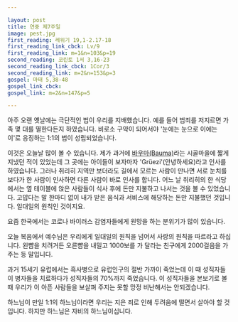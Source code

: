 ```yaml
---

layout: post
title: 연중 제7주일
image: pest.jpg
first_reading: 레위기 19,1-2.17-18 
first_reading_link_cbck: Lv/9
first_reading_link: m=1&n=103&p=19
second_reading: 코린토 1서 3,16-23
second_reading_link_cbck: 1Cor/3
second_reading_link: m=2&n=153&p=3
gospel: 마태 5,38-48
gospel_link_cbck: 
gospel_link: m=2&n=147&p=5

---
```


아주 오랜 옛날에는 극단적인 법이 우리를 지배했습니다. 예를 들어 범죄를 저지르면 가족 몇 대를 멸한다든지 하였습니다. 비로소 구약이 되어서야 '눈에는 눈으로 이에는 이'로 응징하는 1:1의 법이 성립되었습니다.

이것은 오늘날 많이 볼 수 있습니다. 제가 과거에 <a href="https://de.wikipedia.org/wiki/Bauma">바우마(Bauma)</a>라는 시골마을에 짧게 지냈던 적이 있었는데 그 곳에는 아이들이 보자마자 'Grüezi'(안녕하세요)라고 인사를 하였습니다. 그러나 취리히 지역만 보더라도 길에서 모르는 사람이 만나면 서로 눈치를 보다가 한 사람이 인사하면 다른 사람이 바로 인사를 합니다. 어느 날 취리히의 한 식당에서는 옆 테이블에 앉은 사람들이 식사 후에 돈만 지불하고 나서는 것을 볼 수 있었습니다. 고맙다는 말 한마디 없이 내가 받은 음식과 서비스에 해당하는 돈만 지불했던 것입니다. 일대일의 원칙인 것이지요.

요즘 한국에서는 코로나 바이러스 감염자들에게 원망을 하는 분위기가 많이 있습니다.

오늘 복음에서 예수님은 우리에게 일대일의 원칙을 넘어서 사랑의 원칙을 따르라고 하십니다. 왼뺨을 치려거든 오른뺨을 내밀고 1000보를 가 달라는 친구에게 2000걸음을 가주는 등 말입니다.

과거 15세기 유럽에서는 흑사병으로 유럽인구의 절반 가까이 죽었는데 이 때 성직자들이 병자들을 치료하다가 성직자들의 70%까지 죽었습니다. 이 성직자들을 본보기로 볼 때 우리가 이 아픈 사람들을 보살펴 주지는 못할 망정 비난해서는 안되겠습니다.

하느님이 만일 1:1의 하느님이라면 우리는 지은 죄로 인해 두려움에 떨면서 살아야 할 것입니다. 하지만 하느님은 자비의 하느님이십니다.
